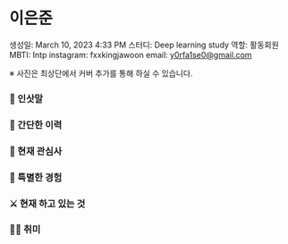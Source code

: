 # 이은준

생성일: March 10, 2023 4:33 PM
스터디: Deep learning study
역할: 활동회원
MBTI: Intp
instagram: fxxkingjawoon
email: y0rfa1se0@gmail.com

※ 사진은 최상단에서 커버 추가를 통해 하실 수 있습니다.

### 👋 인삿말

### 📜 간단한 이력

### 🤩 현재 관심사

### 👾 특별한 경험

### ⚔️ 현재 하고 있는 것

### 🏄‍♀️ 취미